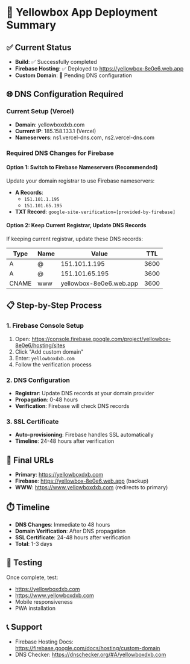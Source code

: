# 🎉 Yellowbox App Deployment Summary

## ✅ Current Status
- **Build**: ✅ Successfully completed
- **Firebase Hosting**: ✅ Deployed to https://yellowbox-8e0e6.web.app
- **Custom Domain**: 🔄 Pending DNS configuration

## 🌐 DNS Configuration Required

### Current Setup (Vercel)
- **Domain**: yellowboxdxb.com
- **Current IP**: 185.158.133.1 (Vercel)
- **Nameservers**: ns1.vercel-dns.com, ns2.vercel-dns.com

### Required DNS Changes for Firebase

#### Option 1: Switch to Firebase Nameservers (Recommended)
Update your domain registrar to use Firebase nameservers:
- **A Records**:
  - `151.101.1.195`
  - `151.101.65.195`
- **TXT Record**: `google-site-verification=[provided-by-firebase]`

#### Option 2: Keep Current Registrar, Update DNS Records
If keeping current registrar, update these DNS records:

| Type | Name | Value | TTL |
|------|------|-------|-----|
| A | @ | 151.101.1.195 | 3600 |
| A | @ | 151.101.65.195 | 3600 |
| CNAME | www | yellowbox-8e0e6.web.app | 3600 |

## 📋 Step-by-Step Process

### 1. Firebase Console Setup
1. Open: https://console.firebase.google.com/project/yellowbox-8e0e6/hosting/sites
2. Click "Add custom domain"
3. Enter: `yellowboxdxb.com`
4. Follow the verification process

### 2. DNS Configuration
- **Registrar**: Update DNS records at your domain provider
- **Propagation**: 0-48 hours
- **Verification**: Firebase will check DNS records

### 3. SSL Certificate
- **Auto-provisioning**: Firebase handles SSL automatically
- **Timeline**: 24-48 hours after verification

## 🔗 Final URLs
- **Primary**: https://yellowboxdxb.com
- **Firebase**: https://yellowbox-8e0e6.web.app (backup)
- **WWW**: https://www.yellowboxdxb.com (redirects to primary)

## ⏱️ Timeline
- **DNS Changes**: Immediate to 48 hours
- **Domain Verification**: After DNS propagation
- **SSL Certificate**: 24-48 hours after verification
- **Total**: 1-3 days

## 🧪 Testing
Once complete, test:
- https://yellowboxdxb.com
- https://www.yellowboxdxb.com
- Mobile responsiveness
- PWA installation

## 📞 Support
- Firebase Hosting Docs: https://firebase.google.com/docs/hosting/custom-domain
- DNS Checker: https://dnschecker.org/#A/yellowboxdxb.com
